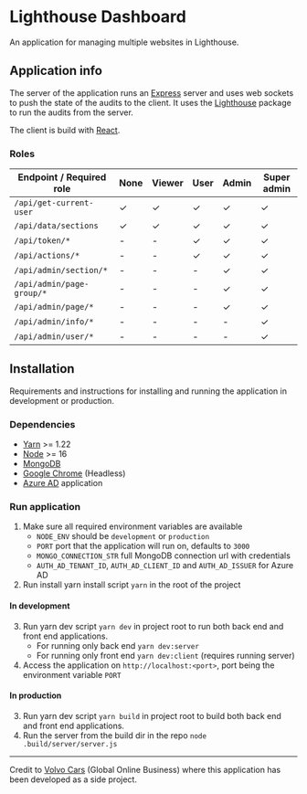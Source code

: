# Lighthouse Dashboard

An application for managing multiple websites in Lighthouse.

## Application info

The server of the application runs an [Express](https://expressjs.com/) server
and uses web sockets to push the state of the audits to the client. It uses the
[Lighthouse](https://www.npmjs.com/package/lighthouse) package to run the audits
from the server.

The client is build with [React](https://reactjs.org/).

### Roles

| Endpoint / Required role  | None | Viewer | User | Admin | Super admin |
| ------------------------- | ---- | ------ | ---- | ----- | ----------- |
| `/api/get-current-user`   | ✓    | ✓      | ✓    | ✓     | ✓           |
| `/api/data/sections`      | ✓    | ✓      | ✓    | ✓     | ✓           |
| `/api/token/*`            | -    | -      | ✓    | ✓     | ✓           |
| `/api/actions/*`          | -    | -      | ✓    | ✓     | ✓           |
| `/api/admin/section/*`    | -    | -      | -    | ✓     | ✓           |
| `/api/admin/page-group/*` | -    | -      | -    | ✓     | ✓           |
| `/api/admin/page/*`       | -    | -      | -    | ✓     | ✓           |
| `/api/admin/info/*`       | -    | -      | -    | -     | ✓           |
| `/api/admin/user/*`       | -    | -      | -    | -     | ✓           |

## Installation

Requirements and instructions for installing and running the application in development or production.

### Dependencies

- [Yarn](https://yarnpkg.com/) >= 1.22
- [Node](https://nodejs.org/en/) >= 16
- [MongoDB](https://www.mongodb.com/)
- [Google Chrome](https://www.google.com/chrome/) (Headless)
- [Azure AD](https://azure.microsoft.com/en-us/services/active-directory/)
  application

### Run application

1. Make sure all required environment variables are available
   - `NODE_ENV` should be `development` or `production`
   - `PORT` port that the application will run on, defaults to `3000`
   - `MONGO_CONNECTION_STR` full MongoDB connection url with credentials
   - `AUTH_AD_TENANT_ID`, `AUTH_AD_CLIENT_ID` and `AUTH_AD_ISSUER` for Azure AD
2. Run install yarn install script `yarn` in the root of the project

#### In development

3. Run yarn dev script `yarn dev` in project root to run both back end and front end applications.
   - For running only back end `yarn dev:server`
   - For running only front end `yarn dev:client` (requires running server)
4. Access the application on `http://localhost:<port>`, port being the environment variable `PORT`

#### In production

3. Run yarn dev script `yarn build` in project root to build both back end and front end applications.
4. Run the server from the build dir in the repo `node .build/server/server.js`

---

Credit to [Volvo Cars](https://www.volvocars.com/) (Global Online Business) where this application has been developed as a side project.
